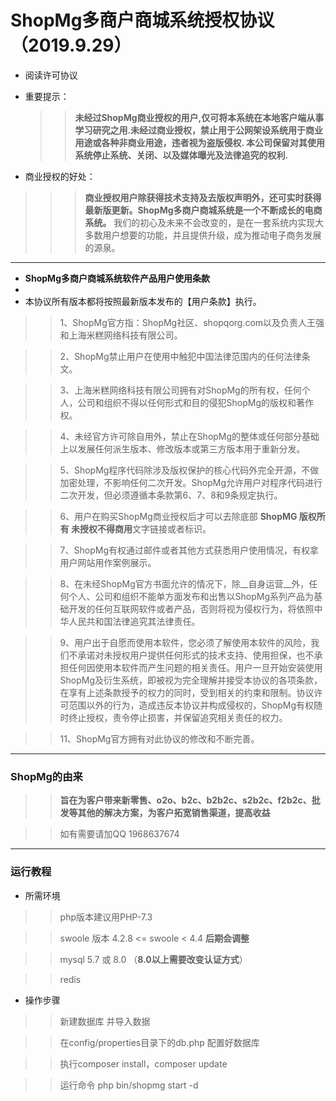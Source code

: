 # ShopMg多商户商城系统授权协议 （2019.9.29）


- 阅读许可协议

- 重要提示：

  >>**未经过ShopMg商业授权的用户,仅可将本系统在本地客户端从事学习研究之用.未经过商业授权，禁止用于公网架设系统用于商业用途或各种非商业用途，违者视为盗版侵权. 本公司保留对其使用系统停止系统、关闭、以及媒体曝光及法律追究的权利.**


- 商业授权的好处：
  
 >>> **商业授权用户除获得技术支持及去版权声明外，还可实时获得最新版更新。ShopMg多商户商城系统是一个不断成长的电商系统。**
>>> 我们的初心及未来不会改变的，是在一套系统内实现大多数用户想要的功能，并且提供升级，成为推动电子商务发展的源泉。

---

-  **ShopMg多商户商城系统软件产品用户使用条款**
-  
- 本协议所有版本都将按照最新版本发布的【用户条款】执行。

>> 1、ShopMg官方指：ShopMg社区、shopqorg.com以及负责人王强和上海米糕网络科技有限公司。

>> 2、ShopMg禁止用户在使用中触犯中国法律范围内的任何法律条文。

>> 3、上海米糕网络科技有限公司拥有对ShopMg的所有权，任何个人，公司和组织不得以任何形式和目的侵犯ShopMg的版权和著作权。

>> 4、未经官方许可除自用外，禁止在ShopMg的整体或任何部分基础上以发展任何派生版本、修改版本或第三方版本用于重新分发。

>> 5、ShopMg程序代码除涉及版权保护的核心代码外完全开源，不做加密处理，不影响任何二次开发。ShopMg允许用户对程序代码进行二次开发，但必须遵循本条款第6、7、8和9条规定执行。

>> 6、用户在购买ShopMg商业授权后才可以去除底部 **ShopMG 版权所有 未授权不得商用**文字链接或者标识。

>> 7、ShopMg有权通过邮件或者其他方式获悉用户使用情况，有权拿用户网站用作案例展示。

>> 8、在未经ShopMg官方书面允许的情况下，除__自身运营__外，任何个人、公司和组织不能单方面发布和出售以ShopMg系列产品为基础开发的任何互联网软件或者产品，否则将视为侵权行为，将依照中华人民共和国法律追究其法律责任。

>> 9、用户出于自愿而使用本软件，您必须了解使用本软件的风险，我们不承诺对未授权用户提供任何形式的技术支持、使用担保，也不承担任何因使用本软件而产生问题的相关责任。用户一旦开始安装使用ShopMg及衍生系统，即被视为完全理解并接受本协议的各项条款，在享有上述条款授予的权力的同时，受到相关的约束和限制。协议许可范围以外的行为，造成违反本协议并构成侵权的，ShopMg有权随时终止授权，责令停止损害，并保留追究相关责任的权力。

>> 11、ShopMg官方拥有对此协议的修改和不断完善。

---
### ShopMg的由来
  
>> **旨在为客户带来新零售、o2o、b2c、b2b2c、s2b2c、f2b2c、批发等其他的解决方案，为客户拓宽销售渠道，提高收益**

>>  如有需要请加QQ 1968637674 

---

### 运行教程

- 所需环境

>> php版本建议用PHP-7.3 

>> swoole 版本   4.2.8 <= swoole < 4.4 __后期会调整__

>> mysql  5.7 或 8.0 （__8.0以上需要改变认证方式__）

>> redis

- 操作步骤
  
>> 新建数据库 并导入数据 

>> 在config/properties目录下的db.php 配置好数据库

>>  执行composer install，composer update

>> 运行命令 php bin/shopmg start -d